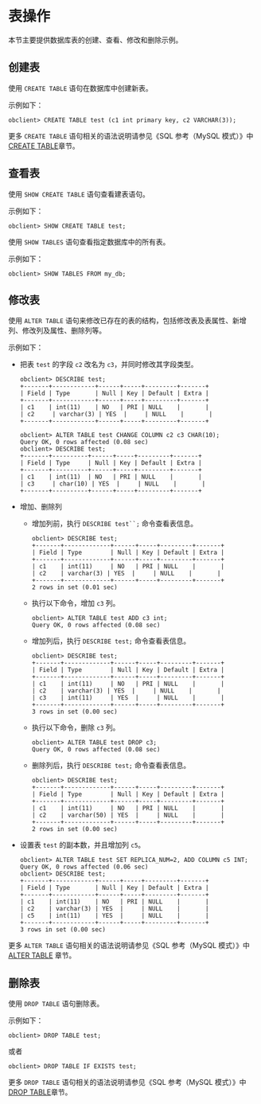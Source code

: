 表操作 
========================

本节主要提供数据库表的创建、查看、修改和删除示例。

创建表 
------------------------

使用 `CREATE TABLE` 语句在数据库中创建新表。

示例如下：

    obclient> CREATE TABLE test (c1 int primary key, c2 VARCHAR(3));



更多 `CREATE TABLE` 语句相关的语法说明请参见《SQL 参考（MySQL 模式）》中 [CREATE TABLE]()章节。

查看表 
------------------------

使用 `SHOW CREATE TABLE` 语句查看建表语句。

示例如下：

    obclient> SHOW CREATE TABLE test;



使用 `SHOW TABLES` 语句查看指定数据库中的所有表。

示例如下：

    obclient> SHOW TABLES FROM my_db;



修改表 
------------------------

使用 `ALTER TABLE` 语句来修改已存在的表的结构，包括修改表及表属性、新增列、修改列及属性、删除列等。

示例如下：

* 把表 `test` 的字段 `c2` 改名为 `c3`，并同时修改其字段类型。

      obclient> DESCRIBE test;
      +-------+------------+------+-----+---------+-------+
      | Field | Type       | Null | Key | Default | Extra |
      +-------+------------+------+-----+---------+-------+
      | c1    | int(11)    | NO   | PRI | NULL    |       |
      | c2     | varchar(3) | YES  |     | NULL    |       |
      +-------+------------+------+-----+---------+-------+
      
      obclient> ALTER TABLE test CHANGE COLUMN c2 c3 CHAR(10);
      Query OK, 0 rows affected (0.08 sec)
      obclient> DESCRIBE test;
      +-------+----------+------+-----+---------+-------+
      | Field | Type     | Null | Key | Default | Extra |
      +-------+----------+------+-----+---------+-------+
      | c1    | int(11)  | NO   | PRI | NULL    |       |
      | c3     | char(10) | YES  |     | NULL    |       |
      +-------+----------+------+-----+---------+-------+

  

* 增加、删除列

  * 增加列前，执行 `DESCRIBE test``;` 命令查看表信息。

        obclient> DESCRIBE test;
        +-------+-------------+------+-----+---------+-------+
        | Field | Type        | Null | Key | Default | Extra |
        +-------+-------------+------+-----+---------+-------+
        | c1    | int(11)     | NO   | PRI | NULL    |       |
        | c2    | varchar(3) | YES  |     | NULL    |       |
        +-------+-------------+------+-----+---------+-------+
        2 rows in set (0.01 sec)

    
  
  * 执行以下命令，增加 `c3` 列。

        obclient> ALTER TABLE test ADD c3 int;
        Query OK, 0 rows affected (0.08 sec)

    
  
  * 增加列后，执行 `DESCRIBE test;` 命令查看表信息。

        obclient> DESCRIBE test;
        +-------+-------------+------+-----+---------+-------+
        | Field | Type        | Null | Key | Default | Extra |
        +-------+-------------+------+-----+---------+-------+
        | c1    | int(11)     | NO   | PRI | NULL    |       |
        | c2    | varchar(3) | YES  |     | NULL    |       |
        | c3    | int(11)     | YES  |     | NULL    |       |
        +-------+-------------+------+-----+---------+-------+
        3 rows in set (0.00 sec)

    
  
  * 执行以下命令，删除 `c3` 列。

        obclient> ALTER TABLE test DROP c3;
        Query OK, 0 rows affected (0.08 sec)

    
  
  * 删除列后，执行 `DESCRIBE test;` 命令查看表信息。

        obclient> DESCRIBE test;
        +-------+-------------+------+-----+---------+-------+
        | Field | Type        | Null | Key | Default | Extra |
        +-------+-------------+------+-----+---------+-------+
        | c1    | int(11)     | NO   | PRI | NULL    |       |
        | c2    | varchar(50) | YES  |     | NULL    |       |
        +-------+-------------+------+-----+---------+-------+
        2 rows in set (0.00 sec)

    
  

  

* 设置表 `test` 的副本数，并且增加列 `c5`。

      obclient> ALTER TABLE test SET REPLICA_NUM=2, ADD COLUMN c5 INT;
      Query OK, 0 rows affected (0.06 sec)
      obclient> DESCRIBE test;
      +-------+------------+------+-----+---------+-------+
      | Field | Type       | Null | Key | Default | Extra |
      +-------+------------+------+-----+---------+-------+
      | c1    | int(11)    | NO   | PRI | NULL    |       |
      | c2    | varchar(3) | YES  |     | NULL    |       |
      | c5    | int(11)    | YES  |     | NULL    |       |
      +-------+------------+------+-----+---------+-------+
      3 rows in set (0.00 sec)

  




更多 `ALTER TABLE` 语句相关的语法说明请参见《SQL 参考（MySQL 模式）》中 [ALTER TABLE]() 章节。

删除表 
------------------------

使用 `DROP TABLE` 语句删除表。

示例如下：

    obclient> DROP TABLE test;



或者

    obclient> DROP TABLE IF EXISTS test;



更多 `DROP TABLE` 语句相关的语法说明请参见《SQL 参考（MySQL 模式）》中 [DROP TABLE]()章节。
